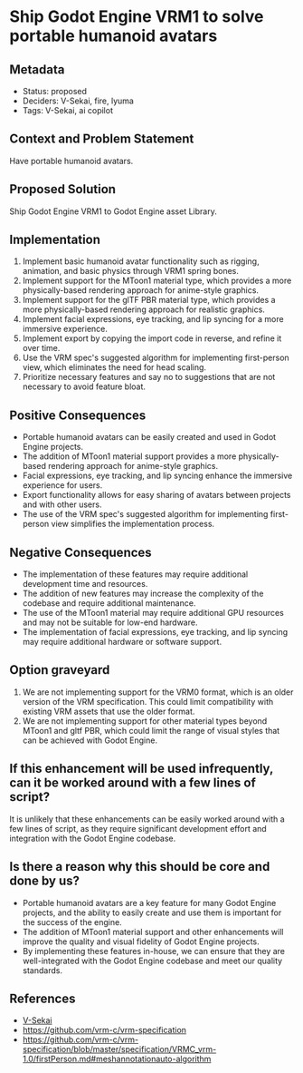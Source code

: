 # Ship Godot Engine VRM1 to solve portable humanoid avatars

## Metadata

- Status: proposed <!-- draft | proposed | rejected | accepted | deprecated | superseded by -->
- Deciders: V-Sekai, fire, lyuma
- Tags: V-Sekai, ai copilot

## Context and Problem Statement

Have portable humanoid avatars.

## Proposed Solution

Ship Godot Engine VRM1 to Godot Engine asset Library.

## Implementation

1. Implement basic humanoid avatar functionality such as rigging, animation, and basic physics through VRM1 spring bones.
2. Implement support for the MToon1 material type, which provides a more physically-based rendering approach for anime-style graphics.
3. Implement support for the glTF PBR material type, which provides a more physically-based rendering approach for realistic graphics.
4. Implement facial expressions, eye tracking, and lip syncing for a more immersive experience.
5. Implement export by copying the import code in reverse, and refine it over time.
6. Use the VRM spec's suggested algorithm for implementing first-person view, which eliminates the need for head scaling.
7. Prioritize necessary features and say no to suggestions that are not necessary to avoid feature bloat.
## Positive Consequences

- Portable humanoid avatars can be easily created and used in Godot Engine projects.
- The addition of MToon1 material support provides a more physically-based rendering approach for anime-style graphics.
- Facial expressions, eye tracking, and lip syncing enhance the immersive experience for users.
- Export functionality allows for easy sharing of avatars between projects and with other users.
- The use of the VRM spec's suggested algorithm for implementing first-person view simplifies the implementation process.

## Negative Consequences

- The implementation of these features may require additional development time and resources.
- The addition of new features may increase the complexity of the codebase and require additional maintenance.
- The use of the MToon1 material may require additional GPU resources and may not be suitable for low-end hardware.
- The implementation of facial expressions, eye tracking, and lip syncing may require additional hardware or software support.

## Option graveyard

1. We are not implementing support for the VRM0 format, which is an older version of the VRM specification. This could limit compatibility with existing VRM assets that use the older format.
2. We are not implementing support for other material types beyond MToon1 and gltf PBR, which could limit the range of visual styles that can be achieved with Godot Engine.

## If this enhancement will be used infrequently, can it be worked around with a few lines of script?

It is unlikely that these enhancements can be easily worked around with a few lines of script, as they require significant development effort and integration with the Godot Engine codebase.

## Is there a reason why this should be core and done by us?

- Portable humanoid avatars are a key feature for many Godot Engine projects, and the ability to easily create and use them is important for the success of the engine.
- The addition of MToon1 material support and other enhancements will improve the quality and visual fidelity of Godot Engine projects.
- By implementing these features in-house, we can ensure that they are well-integrated with the Godot Engine codebase and meet our quality standards.

## References

- [V-Sekai](https://v-sekai.org/)
- https://github.com/vrm-c/vrm-specification
- https://github.com/vrm-c/vrm-specification/blob/master/specification/VRMC_vrm-1.0/firstPerson.md#meshannotationauto-algorithm